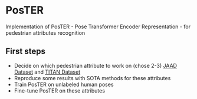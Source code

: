 # PosTER
Implementation of PosTER - Pose Transformer Encoder Representation - for pedestrian attributes recognition 

## First steps

+ Decide on which pedestrian attribute to work on (chose 2-3) [JAAD Dataset](https://github.com/ykotseruba/JAAD) and [TITAN Dataset](https://usa.honda-ri.com/titan)
+ Reproduce some results with SOTA methods for these attributes
+ Train PosTER on unlabeled human poses
+ Fine-tune PosTER on these attributes
